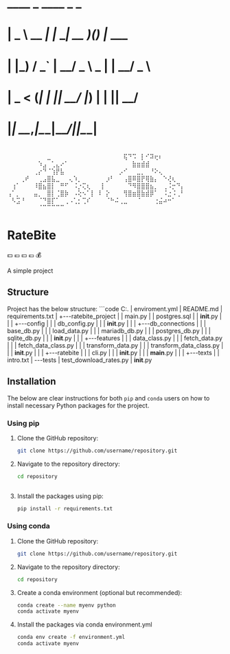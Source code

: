#   ____       _       ____  _ _       
#  |  _ \ __ _| |_ ___| __ )(_) |_ ___ 
#  | |_) / _` | __/ _ \  _ \| | __/ _ \
#  |  _ < (_| | ||  __/ |_) | | ||  __/
#  |_| \_\__,_|\__\___|____/|_|\__\___|
#                                      
⠀⠀⠀⠀⠀⠀⠀⠀⠀⣀⠀⠀⠀⠀⠀⠀⠀⠀⠀⠀
⠀⠀⠀⠀⠀⠀⢯⠙⠩⠀⡇⠊⠽⢖⠆⠀⠀⠀⠀⠀
⠀⠀⠀⠀⠀⠀⠀⠱⣠⠀⢁⣄⠔⠁⠀⠀⠀⠀⠀⠀
⠀⠀⠀⠀⠀⠀⠀⠀⣷⣶⣾⣾⠀⠀⠀⠀⠀⠀⠀⠀
⠀⠀⠀⠀⠀⠀⢀⡔⠙⠈⢱⡟⣧⠀⠀⠀⠀⠀⠀⠀
⠀⠀⠀⠀⠀⡠⠊⠀⠀⣀⡀⠀⠘⠕⢄⠀⠀⠀⠀⠀
⠀⠀⠀⢀⠞⠀⠀⢀⣠⣿⣧⣀⠀⠀⢄⠱⡀⠀⠀⠀
⠀⠀⡰⠃⠀⠀⢠⣿⠿⣿⡟⢿⣷⡄⠀⠑⢜⢆⠀⠀
⠀⢰⠁⠀⠀⠀⠸⣿⣦⣿⡇⠀⠛⠋⠀⠨⡐⢍⢆⠀
⠀⡇⠀⠀⠀⠀⠀⠙⠻⣿⣿⣿⣦⡀⠀⢀⠨⡒⠙⡄
⢠⠁⡀⠀⠀⠀⣤⡀⠀⣿⡇⢈⣿⡷⠀⠠⢕⠢⠁⡇
⠸⠀⡕⠀⠀⠀⢻⣿⣶⣿⣷⣾⡿⠁⠀⠨⣐⠨⢀⠃
⠀⠣⣩⠘⠀⠀⠀⠈⠙⣿⡏⠁⠀⢀⠠⢁⡂⢉⠎⠀
⠀⠀⠈⠓⠬⢀⣀⠀⠀⠈⠀⠀⠀⢐⣬⠴⠒⠁⠀⠀
⠀⠀⠀⠀⠀⠀⠀⠈⠉⠉⠉⠉⠉⠀⠀⠀⠀⠀⠀⠀

# RateBite
:dollar: :euro: :yen: :pound: :moneybag:

A simple project

## Structure

Project has the below structure:
    ```code
    C:.
    |   enviroment.yml
    |   README.md
    |   requirements.txt
    |
    +---ratebite_project
    |   |   main.py
    |   |   postgres.sql
    |   |   __init__.py
    |   |
    |   +---config
    |   |   |   db_config.py
    |   |   |   __init__.py
    |   |
    |   +---db_connections
    |   |   |   base_db.py
    |   |   |   load_data.py
    |   |   |   mariadb_db.py
    |   |   |   postgres_db.py
    |   |   |   sqlite_db.py
    |   |   |   __init__.py
    |   |
    |   +---features
    |   |   |   data_class.py
    |   |   |   fetch_data.py
    |   |   |   fetch_data_class.py
    |   |   |   transform_data.py
    |   |   |   transform_data_class.py
    |   |   |   __init__.py
    |   |
    |   +---ratebite
    |   |   |   cli.py
    |   |   |   __init__.py
    |   |   |   __main__.py
    |   |
    |   +---texts
    |   |       intro.txt
    |
    \---tests
        |   test_download_rates.py
        |   __init__.py


## Installation

The below are clear instructions for both `pip` and `conda` users on how to install necessary Python packages for the project.

### Using pip

1. Clone the GitHub repository:
   ```sh
   git clone https://github.com/username/repository.git

2. Navigate to the repository directory:
   ```sh
   cd repository
  
3. Install the packages using pip:
   ```sh
   pip install -r requirements.txt
   
### Using conda

1. Clone the GitHub repository:
   ```sh
   git clone https://github.com/username/repository.git
   
2. Navigate to the repository directory:
   ```sh
   cd repository
   
3. Create a conda environment (optional but recommended):
   ```sh
   conda create --name myenv python
   conda activate myenv
   
4. Install the packages via conda environment.yml
   ```sh
   conda env create -f environment.yml
   conda activate myenv

